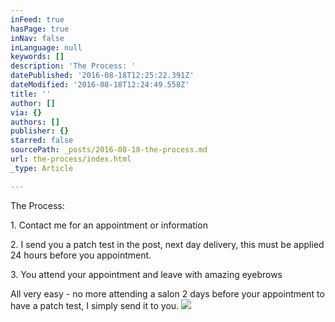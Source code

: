 ```yaml
---
inFeed: true
hasPage: true
inNav: false
inLanguage: null
keywords: []
description: 'The Process: '
datePublished: '2016-08-18T12:25:22.391Z'
dateModified: '2016-08-18T12:24:49.558Z'
title: ''
author: []
via: {}
authors: []
publisher: {}
starred: false
sourcePath: _posts/2016-08-18-the-process.md
url: the-process/index.html
_type: Article

---
```

The Process: 

1\. Contact me for an appointment or information 

2\. I send you a patch test in the post, next day delivery, this must be applied 24 hours before you appointment. 

3\. You attend your appointment and leave with amazing eyebrows 

All very easy - no more attending a salon 2 days before your appointment to have a patch test, I simply send it to you.
![](https://the-grid-user-content.s3-us-west-2.amazonaws.com/f88d7c31-905e-4015-b07f-74df1c67248c.png)